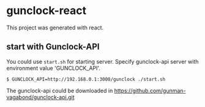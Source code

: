 # gunclock-react

This project was generated with react.

## start with Gunclock-API

You could use `start.sh` for starting server.
Specify gunclock-api server with environment value 'GUNCLOCK_API'.

    $ GUNCLOCK_API=http://192.168.0.1:3000/gunclock ./start.sh

The gunclock-api could be downloaded in https://github.com/gunman-vagabond/gunclock-api.git
